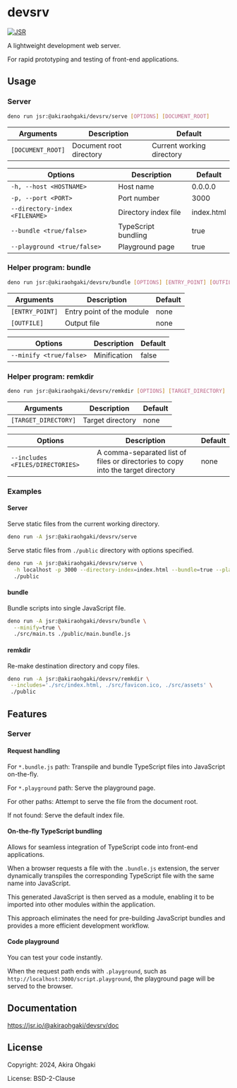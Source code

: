 # devsrv

[![JSR](https://jsr.io/badges/@akiraohgaki/devsrv)](https://jsr.io/@akiraohgaki/devsrv)

A lightweight development web server.

For rapid prototyping and testing of front-end applications.

## Usage

### Server

```sh
deno run jsr:@akiraohgaki/devsrv/serve [OPTIONS] [DOCUMENT_ROOT]
```

| Arguments         | Description             | Default                   |
| ----------------- | ----------------------- | ------------------------- |
| `[DOCUMENT_ROOT]` | Document root directory | Current working directory |

| Options                        | Description          | Default    |
| ------------------------------ | -------------------- | ---------- |
| `-h, --host <HOSTNAME>`        | Host name            | 0.0.0.0    |
| `-p, --port <PORT>`            | Port number          | 3000       |
| `--directory-index <FILENAME>` | Directory index file | index.html |
| `--bundle <true/false>`        | TypeScript bundling  | true       |
| `--playground <true/false>`    | Playground page      | true       |

### Helper program: bundle

```sh
deno run jsr:@akiraohgaki/devsrv/bundle [OPTIONS] [ENTRY_POINT] [OUTFILE]
```

| Arguments       | Description               | Default |
| --------------- | ------------------------- | ------- |
| `[ENTRY_POINT]` | Entry point of the module | none    |
| `[OUTFILE]`     | Output file               | none    |

| Options                 | Description  | Default |
| ----------------------- | ------------ | ------- |
| `--minify <true/false>` | Minification | false   |

### Helper program: remkdir

```sh
deno run jsr:@akiraohgaki/devsrv/remkdir [OPTIONS] [TARGET_DIRECTORY]
```

| Arguments            | Description      | Default |
| -------------------- | ---------------- | ------- |
| `[TARGET_DIRECTORY]` | Target directory | none    |

| Options                          | Description                                                                      | Default |
| -------------------------------- | -------------------------------------------------------------------------------- | ------- |
| `--includes <FILES/DIRECTORIES>` | A comma-separated list of files or directories to copy into the target directory | none    |

### Examples

#### Server

Serve static files from the current working directory.

```sh
deno run -A jsr:@akiraohgaki/devsrv/serve
```

Serve static files from `./public` directory with options specified.

```sh
deno run -A jsr:@akiraohgaki/devsrv/serve \
  -h localhost -p 3000 --directory-index=index.html --bundle=true --playground=true \
  ./public
```

#### bundle

Bundle scripts into single JavaScript file.

```sh
deno run -A jsr:@akiraohgaki/devsrv/bundle \
  --minify=true \
  ./src/main.ts ./public/main.bundle.js
```

#### remkdir

Re-make destination directory and copy files.

```sh
deno run -A jsr:@akiraohgaki/devsrv/remkdir \
 --includes='./src/index.html, ./src/favicon.ico, ./src/assets' \
 ./public
```

## Features

### Server

#### Request handling

For `*.bundle.js` path: Transpile and bundle TypeScript files into JavaScript on-the-fly.

For `*.playground` path: Serve the playground page.

For other paths: Attempt to serve the file from the document root.

If not found: Serve the default index file.

#### On-the-fly TypeScript bundling

Allows for seamless integration of TypeScript code into front-end applications.

When a browser requests a file with the `.bundle.js` extension, the server dynamically transpiles the corresponding TypeScript file with the same name into JavaScript.

This generated JavaScript is then served as a module, enabling it to be imported into other modules within the application.

This approach eliminates the need for pre-building JavaScript bundles and provides a more efficient development workflow.

#### Code playground

You can test your code instantly.

When the request path ends with `.playground`, such as `http://localhost:3000/script.playground`, the playground page will be served to the browser.

## Documentation

https://jsr.io/@akiraohgaki/devsrv/doc

## License

Copyright: 2024, Akira Ohgaki

License: BSD-2-Clause
